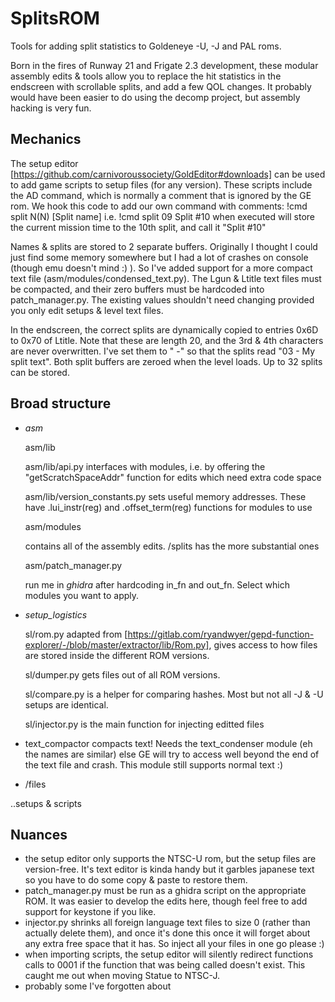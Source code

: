 # SplitsROM
Tools for adding split statistics to Goldeneye -U, -J and PAL roms.

Born in the fires of Runway 21 and Frigate 2.3 development, these modular assembly edits & tools allow you to replace the hit statistics in the endscreen with scrollable splits, and add a few QOL changes. It probably would have been easier to do using the decomp project, but assembly hacking is very fun.

## Mechanics

The setup editor [https://github.com/carnivoroussociety/GoldEditor#downloads] can be used to add game scripts to setup files (for any version). These scripts include the AD command, which is normally a comment that is ignored by the GE rom. We hook this code to add our own command with comments:
!cmd split N(N) [Split name]
i.e.
!cmd split 09 Split #10
when executed will store the current mission time to the 10th split, and call it "Split #10"

Names & splits are stored to 2 separate buffers. Originally I thought I could just find some memory somewhere but I had a lot of crashes on console (though emu doesn't mind :) ). So I've added support for a more compact text file (asm/modules/condensed_text.py). The Lgun & Ltitle text files must be compacted, and their zero buffers must be hardcoded into patch_manager.py. The existing values shouldn't need changing provided you only edit setups & level text files.

In the endscreen, the correct splits are dynamically copied to entries 0x6D to 0x70 of Ltitle. Note that these are length 20, and the 3rd & 4th characters are never overwritten. I've set them to " -" so that the splits read "03 - My split text". Both split buffers are zeroed when the level loads. Up to 32 splits can be stored.

## Broad structure
* *asm*

  asm/lib
  
  asm/lib/api.py interfaces with modules, i.e. by offering the "getScratchSpaceAddr" function for edits which need extra code space
  
  asm/lib/version_constants.py sets useful memory addresses. These have .lui_instr(reg) and .offset_term(reg) functions for modules to use
  
  asm/modules
  
    contains all of the assembly edits. /splits has the more substantial ones

  asm/patch_manager.py
  
    run me in *ghidra* after hardcoding in_fn and out_fn. Select which modules you want to apply.

* *setup_logistics*

  sl/rom.py adapted from [https://gitlab.com/ryandwyer/gepd-function-explorer/-/blob/master/extractor/lib/Rom.py], gives access to how files are stored inside the different ROM versions.
  
  sl/dumper.py gets files out of all ROM versions.
  
  sl/compare.py is a helper for comparing hashes. Most but not all -J & -U setups are identical.
  
  sl/injector.py is the main function for injecting editted files

* text_compactor compacts text! Needs the text_condenser module (eh the names are similar) else GE will try to access well beyond the end of the text file and crash. This module still supports normal text :)  

* /files

..setups & scripts
    
## Nuances
* the setup editor only supports the NTSC-U rom, but the setup files are version-free. It's text editor is kinda handy but it garbles japanese text so you have to do some copy & paste to restore them. 
* patch_manager.py must be run as a ghidra script on the appropriate ROM. It was easier to develop the edits here, though feel free to add support for keystone if you like.
* injector.py shrinks all foreign language text files to size 0 (rather than actually delete them), and once it's done this once it will forget about any extra free space that it has. So inject all your files in one go please :)
* when importing scripts, the setup editor will silently redirect functions calls to 0001 if the function that was being called doesn't exist. This caught me out when moving Statue to NTSC-J.
* probably some I've forgotten about

    
      
